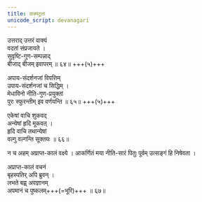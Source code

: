 ```yaml
---
title: वाक्पटुता
unicode_script: devanagari
---
```


उत्तराद् उत्तरं वाक्यं  
वदतां संप्रजायते ।  
सुवृष्टि-गुण-सम्पन्नाद्  
बीजाद् बीजम् इवापरम् ॥ ६४॥ +++(५)+++  

अपाय-संदर्शनजां विपत्तिम्  
उपाय-संदर्शनजां च सिद्धिम् ।  
मेधाविनो नीति-गुण-प्रयुक्तां  
पुरः स्फुरन्तीम् इव वर्णयन्ति ॥ ६५॥ +++(५)+++  

एकेषां वाचि शुकवद्  
अन्येषां हृदि मूकवत् ।  
हृदि वाचि तथान्येषां  
वल्गु वल्गन्ति सूक्तयः ॥ ६६॥  

न च अहम् अप्राप्त-कालं वक्ष्ये । आकर्णितं मया नीति-सारं पितुः पूर्वम् उत्सङ्गं हि निषेवता ।  

अप्राप्त-कालं वचनं  
बृहस्पतिर् अपि ब्रुवन् ।  
लभते बह्व् अवज्ञानम्  
अपमानं च पुष्कलम्+++(=भूरि)+++ ॥ ६७॥  
